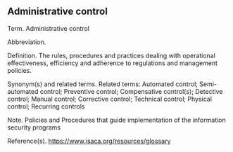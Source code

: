 ## Administrative control 

Term.
 Administrative control

Abbreviation.

Definition.
The rules, procedures and practices dealing with operational effectiveness, efficiency and adherence to regulations and management policies.

Synonym(s) and related terms.
Related terms: Automated control; Semi-automated control; Preventive control; Compensative control(s); Detective control; Manual control; Corrective control; Technical control; Physical control; Recurring controls

Note.
Policies and Procedures that guide implementation of the information security programs

Reference(s).
https://www.isaca.org/resources/glossary

